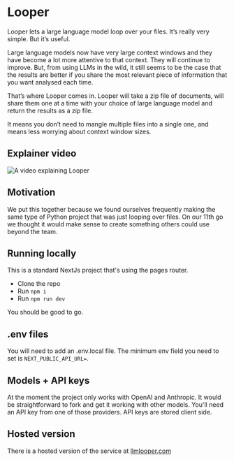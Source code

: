 # Looper
Looper lets a large language model loop over your files. It’s really very simple. But it’s useful.

Large language models now have very large context windows and they have become a lot more attentive to that context. They will continue to improve. But, from using LLMs in the wild, it still seems to be the case that the results are better if you share the most relevant piece of information that you want analysed each time.

That’s where Looper comes in. Looper will take a zip file of documents, will share them one at a time with your choice of large language model and return the results as a zip file.

It means you don’t need to mangle multiple files into a single one, and means less worrying about context window sizes.

## Explainer video
![A video explaining Looper](https://github.com/user-attachments/assets/8633cc6d-ae3f-4359-a81f-1ff81dd3c6f8)

## Motivation
We put this together because we found ourselves frequently making the same type of Python project that was just looping over files. On our 11th go we thought it would make sense to create something others could use beyond the team.

## Running locally
This is a standard NextJs project that's using the pages router.
 - Clone the repo
 - Run `npm i`
 - Run `npm run dev`

You should be good to go.

## .env files
You will need to add an .env.local file. The minimum env field you need to set is `NEXT_PUBLIC_API_URL=`.

## Models + API keys
At the moment the project only works with OpenAI and Anthropic. It would be straightforward to fork and get it working with other models. You'll need an API key from one of those providers. API keys are stored client side.

## Hosted version
There is a hosted version of the service at [llmlooper.com](https://llmlooper.com)